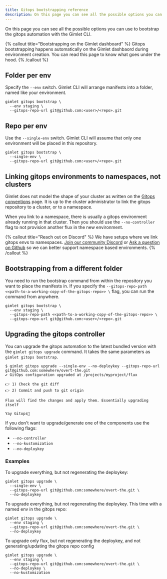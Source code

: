```yaml
---
title: Gitops bootstrapping reference
description: On this page you can see all the possible options you can use to bootstrap the gitops automation with the Gimlet CLI.
---
```


On this page you can see all the possible options you can use to bootstrap the gitops automation with the Gimlet CLI.

{% callout title="Bootstrapping on the Gimlet dashboard" %}
Gitops bootstrapping happens automatically on the Gimlet dashbaord during environment creation. You can read this page to know what goes under the hood.
{% /callout %}

## Folder per env

Specify the `--env` switch. Gimlet CLI will arrange manifests into a folder, named like your environment.

```
gimlet gitops bootstrap \
  --env staging \
  --gitops-repo-url git@github.com:<user>/<repo>.git
```

## Repo per env

Use the `--single-env` switch. Gimlet CLI will assume that only one environment will be placed in this repository.

```
gimlet gitops bootstrap \
  --single-env \
  --gitops-repo-url git@github.com:<user>/<repo>.git
```

## Linking gitops environments to namespaces, not clusters

Gimlet does not model the shape of your cluster as written on the [Gitops conventions](/concepts/gitops-conventions) page. It is up to the cluster administrator to link the gitops repository to a cluster, or to a namespace.

When you link to a namespace, there is usually a gitops environment already running in that cluster. Then you should use the `--no-controller` flag to not provision another flux in the new environment.

{% callout title="Reach out on Discord" %}
We have setups where we link gitops envs to namespaces. [Join our community Discord](https://discord.com/invite/ZwQDxPkYzE) or [Ask a question on Github](https://github.com/gimlet-io/gimlet/discussions) so we can better support namespace based environments.
{% /callout %}

## Bootstrapping from a different folder

You need to run the bootstrap command from within the repository you want to place the manifests in.
If you specify the `--gitops-repo-path <<path-to-a-working-copy-of-the-gitops-repo>> \` flag, you can run the command from anywhere.

```
gimlet gitops bootstrap \
  --env staging \
  --gitops-repo-path <<path-to-a-working-copy-of-the-gitops-repo>> \
  --gitops-repo-url git@github.com:<user>/<repo>.git
```

## Upgrading the gitops controller

You can upgrade the gitops automation to the latest bundled version with the `gimlet gitops upgrade` command. It takes the same parameters as `gimlet gitops bootstrap`.


```
$ gimlet gitops upgrade --single-env --no-deploykey --gitops-repo-url git@github.com:somewhere/overt-the.git
✔️ GitOps configuration upgraded at /projects/myproject/flux

👉 1) Check the git diff
👉 2) Commit and push to git origin

Flux will find the changes and apply them. Essentially upgrading itself

Yay Gitops🙌
```

If you don't want to upgrade/generate one of the components use the following flags:
- `--no-controller`
- `--no-kustomization`
- `--no-deploykey`

### Examples

To upgrade everything, but not regenerating the deploykey:
```
gimlet gitops upgrade \
  --single-env \
  --gitops-repo-url git@github.com:somewhere/overt-the.git \
  --no-deploykey
```

To upgrade everything, but not regenerating the deploykey. This time with a named env in the gitops repo:
```
gimlet gitops upgrade \
  --env staging \
  --gitops-repo-url git@github.com:somewhere/overt-the.git \
  --no-deploykey
```

To upgrade only flux, but not regenerating the deploykey, and not generating/updating the gitops repo config
```
gimlet gitops upgrade \
  --env staging \
  --gitops-repo-url git@github.com:somewhere/overt-the.git \
  --no-deploykey \
  --no-kustomization
```
